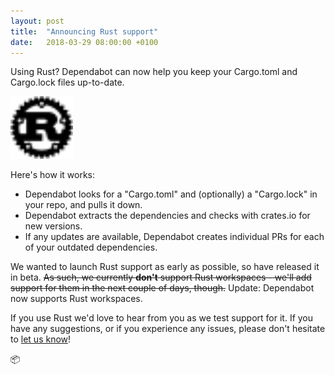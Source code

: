 ```yaml
---
layout: post
title:  "Announcing Rust support"
date:   2018-03-29 08:00:00 +0100
---
```


Using Rust? Dependabot can now help you keep your Cargo.toml and Cargo.lock
files up-to-date.

<p class="image-medium">
  <img src="images/rust-logo.svg" alt="Rust" height="100px" />
</p>

Here's how it works:
- Dependabot looks for a "Cargo.toml" and (optionally) a "Cargo.lock" in your
  repo, and pulls it down.
- Dependabot extracts the dependencies and checks with crates.io for new
  versions.
- If any updates are available, Dependabot creates individual PRs for each of
  your outdated dependencies.

We wanted to launch Rust support as early as possible, so have released it
in beta. ~~As such, we currently **don't** support Rust workspaces - we'll
add support for them in the next couple of days, though.~~ Update: Dependabot
now supports Rust workspaces.

If you use Rust we'd love to hear from you as we test support for it. If you
have any suggestions, or if you experience any issues, please don't hesitate to
[let us know][feedback-link]!

📦

[feedback-link]: https://github.com/dependabot/feedback

